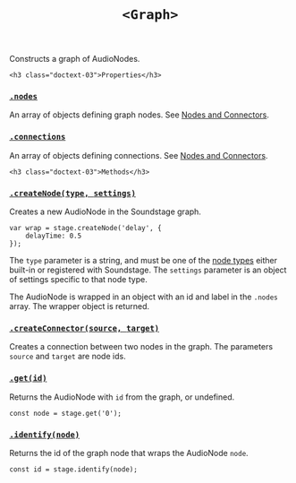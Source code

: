

<header class="@0-x1 @0-3x @1-x3 @1-4x @2-x3 @0-x-stretch">
    <h1 class="docs-text-01" id="graph"><code>&lt;Graph&gt;</code></h1>
</header>

<section class="@0-x1 @0-3x @1-x3 @1-4x @2-x3 @0-x-stretch">
    <p>Constructs a graph of AudioNodes.</p>

</section>


<div class="@0-x1 @0-3x @1-x3 @1-2x @2-x3 @2-3x @0-x-stretch @0-y-start">
    
    
    

    
    
    

    
    <h3 class="doctext-03">Properties</h3>
    

<div class="property-doc-to ggle-block doc-tog gle-block tog gle-block block" data-tog gleable id="property|selector-nodes">
<h3 class="property-docs-text-05 docs-text-05">
    <a href="#property|selector-nodes">
        <code class="property language-js">.nodes</code>
    </a>
</h3>

<p>An array of objects defining graph nodes. See <a href="#nodes-and-connections">Nodes and Connectors</a>.</p>

</div>



<div class="property-doc-to ggle-block doc-tog gle-block tog gle-block block" data-tog gleable id="property|selector-connections">
<h3 class="property-docs-text-05 docs-text-05">
    <a href="#property|selector-connections">
        <code class="property language-js">.connections</code>
    </a>
</h3>

<p>An array of objects defining connections. See <a href="#nodes-and-connections">Nodes and Connectors</a>.</p>

</div>



    
    <h3 class="doctext-03">Methods</h3>
    

<div class="method-doc-to ggle-block doc-tog gle-block tog gle-block block" data-tog gleable id="method-createnode">
<h3 class="method-docs-text-05 docs-text-05">
    <a href="#method-createnode">
        <code class=" language-js">.createNode(<span class="param">type</span>, <span class="param">settings</span>)</code>
    </a>
</h3>

<p>Creates a new AudioNode in the Soundstage graph.</p>
<pre><code class="language-js"><span class="token keyword">var</span> wrap <span class="token operator">=</span> stage<span class="token punctuation">.</span><span class="token function">createNode</span><span class="token punctuation">(</span><span class="token string">'delay'</span><span class="token punctuation">,</span> <span class="token punctuation">{</span>
    delayTime<span class="token operator">:</span> <span class="token number">0.5</span>
<span class="token punctuation">}</span><span class="token punctuation">)</span><span class="token punctuation">;</span></code></pre>
<p>The <code>type</code> parameter is a string, and must be one of the <a href="#node-types">node types</a>
either built-in or registered with Soundstage. The <code>settings</code> parameter is an
object of settings specific to that node type.</p>
<p>The AudioNode is wrapped in an object with an id and label in the <code>.nodes</code>
array. The wrapper object is returned.</p>

</div>



<div class="method-doc-to ggle-block doc-tog gle-block tog gle-block block" data-tog gleable id="method-createconnector">
<h3 class="method-docs-text-05 docs-text-05">
    <a href="#method-createconnector">
        <code class=" language-js">.createConnector(<span class="param">source</span>, <span class="param">target</span>)</code>
    </a>
</h3>

<p>Creates a connection between two nodes in the graph. The parameters
<code>source</code> and <code>target</code> are node ids.</p>

</div>



<div class="method-doc-to ggle-block doc-tog gle-block tog gle-block block" data-tog gleable id="method-get">
<h3 class="method-docs-text-05 docs-text-05">
    <a href="#method-get">
        <code class=" language-js">.get(<span class="param">id</span>)</code>
    </a>
</h3>

<p>Returns the AudioNode with <code>id</code> from the graph, or undefined.</p>
<pre><code class="language-js"><span class="token keyword">const</span> node <span class="token operator">=</span> stage<span class="token punctuation">.</span><span class="token function">get</span><span class="token punctuation">(</span><span class="token string">'0'</span><span class="token punctuation">)</span><span class="token punctuation">;</span></code></pre>

</div>



<div class="method-doc-to ggle-block doc-tog gle-block tog gle-block block" data-tog gleable id="method-identify">
<h3 class="method-docs-text-05 docs-text-05">
    <a href="#method-identify">
        <code class=" language-js">.identify(<span class="param">node</span>)</code>
    </a>
</h3>

<p>Returns the id of the graph node that wraps the AudioNode <code>node</code>.</p>
<pre><code class="language-js"><span class="token keyword">const</span> id <span class="token operator">=</span> stage<span class="token punctuation">.</span><span class="token function">identify</span><span class="token punctuation">(</span>node<span class="token punctuation">)</span><span class="token punctuation">;</span></code></pre>

</div>



    
    
    
</div>

<div class="@-x1 @0-3x @1-x5 @1-2x @2-x6 @2-3x @0-x-stretch @0-y-start">
    
    
    

    
    
    
</div>
